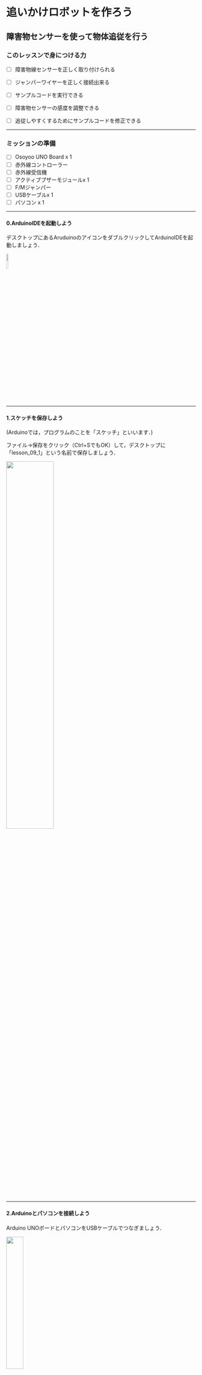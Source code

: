# 追いかけロボットを作ろう

## 障害物センサーを使って物体追従を行う

### このレッスンで身につける力

- [ ] 障害物線センサーを正しく取り付けられる
- [ ] ジャンパーワイヤーを正しく接続出来る
- [ ] サンプルコードを実行できる
- [ ] 障害物センサーの感度を調整できる
- [ ] 追従しやすくするためにサンプルコードを修正できる


---
### ミッションの準備
- [ ] Osoyoo UNO Board x 1
- [ ] 赤外線コントローラー
- [ ] 赤外線受信機
- [ ] アクティブブザーモジュールx 1
- [ ] F/Mジャンパー
- [ ] USBケーブルx 1
- [ ] パソコン x 1

---
#### 0.ArduinoIDEを起動しよう

デスクトップにあるAruduinoのアイコンをダブルクリックしてArduinoIDEを起動しましょう．

<img src="image/ArduinoIDE_icon.png" width="10%">


---
#### 1.スケッチを保存しよう

(Arduinoでは，プログラムのことを「スケッチ」といいます．)

ファイル→保存をクリック（Ctrl+SでもOK）して，デスクトップに「lesson_09_1」という名前で保存しましょう．

<img src="image/ArduinoIDE_save.png" width="50%">

---
#### 2.Arduinoとパソコンを接続しよう

Arduino UNOボードとパソコンをUSBケーブルでつなぎましょう．

<img src="image/Arduino_USBcable.png" width="30%">

【注意】USBを抜き差しするときは向きを確認して，ていねいにあつかうこと．

USBを差したら，ArduinoIDEでボードとシリアルポートを指定しましょう．　　

ツール→ボードをクリックして、Arduino/Genuino UNOをクリックしましょう。　　

次にツール→シリアルポートをクリックして，「COM～（Arduino UNO）」となっているものをクリックしましょう．（COM～の数字は毎回変わります．）

<img src="image/ArduinoIDE_port_setting.png" width="100%">


---
### ミッションチャレンジ

#### 障害物線センサーを正しく取り付けられる
銅ピラーのネジを外し、2個の赤外線回避モジュールを車に追加します。

下部カーシャーシの背面に、2個のM3プラスチックネジ、M3プラスチックピラー、

およびM3プラスチックナットを使用して当該センサーを取り付けます。

<img src="image/senser_setting.jpg" width="100%">


---
#### ジャンパーワイヤーを正しく接続出来る

次の接続図のように2個の障害回避モジュールを接続します 
<img src="image/wire_setting.jpg" width="100%">


銅ピラーにネジを固定して、上部シャーシと下部シャーシを接続します。
<img src="image/4stick_setting.jpg" width="100%">


---
#### サンプルコードを実行できる
スケッチに以下のコードをコピー＆ペーストして、スケッチを実行してみよう。

```C++
#define speedPinR 9          //PWM右ピン接続
#define RightDirectPin1  12  //右モーター方向ピン1
#define RightDirectPin2  11  //右モーター方向ピン2
#define speedPinL 6          //PWM右ピン接続
#define LeftDirectPin1  7    //左モーター方向ピン
#define LeftDirectPin2  8    //左モーター方向ピン


/*左からD 3、A 1-A 3、D 10に接続します*/
#define RightObstacleSensor 2  //右障害物センサーからD2
#define LeftObstacleSensor 3   //左障害物センサーからD3

#define SPEED   180 //モータ速度
void go_Advance(void)  //前進
{
  digitalWrite(RightDirectPin1, HIGH);
  digitalWrite(RightDirectPin2,LOW);
  digitalWrite(LeftDirectPin1,HIGH);
  digitalWrite(LeftDirectPin2,LOW);
    set_Motorspeed(SPEED,SPEED);
}
void back_Right(void)  //左折
{
  digitalWrite(RightDirectPin1, HIGH);
  digitalWrite(RightDirectPin2,LOW);
  digitalWrite(LeftDirectPin1,LOW);
  digitalWrite(LeftDirectPin2,HIGH);
    set_Motorspeed(SPEED,0);
}
void back_Left(void)  //右折
{
  digitalWrite(RightDirectPin1, LOW);
  digitalWrite(RightDirectPin2,HIGH);
  digitalWrite(LeftDirectPin1,HIGH);
  digitalWrite(LeftDirectPin2,LOW);
    set_Motorspeed(0,SPEED);
}
void go_Back(void)  //後進
{
  digitalWrite(RightDirectPin1, LOW);
  digitalWrite(RightDirectPin2,HIGH);
  digitalWrite(LeftDirectPin1,LOW);
  digitalWrite(LeftDirectPin2,HIGH);
    set_Motorspeed(SPEED,SPEED);
}
void stop_Stop()    //止まる
{
  digitalWrite(RightDirectPin1, LOW);
  digitalWrite(RightDirectPin2,LOW);
  digitalWrite(LeftDirectPin1,LOW);
  digitalWrite(LeftDirectPin2,LOW);
}
/*モーター速度を設定*/
void set_Motorspeed(int speed_L,int speed_R)
{
  analogWrite(speedPinL,speed_L); 
  analogWrite(speedPinR,speed_R);   
}

void setup()
{
 pinMode(speedPinL,OUTPUT); //左モーターPWMピン
 pinMode(speedPinR,OUTPUT); //右モーターPWMピン
 pinMode(RightDirectPin1,OUTPUT); //左モーター方向ピン1
 pinMode(RightDirectPin2,OUTPUT); //左モーター方向ピン2
 pinMode(LeftDirectPin1,OUTPUT);  //右モーター方向ピン1
 pinMode(LeftDirectPin2,OUTPUT);  //右モーター方向ピン2

  /*障害物センサ初期設定 */
 pinMode(RightObstacleSensor,INPUT); 
  pinMode(LeftObstacleSensor,INPUT); 
 Serial.begin(9600);
}

void auto_following(){
 int IRvalueLeft= digitalRead(RightObstacleSensor);
  int IRvalueRight=digitalRead(LeftObstacleSensor);
 if (IRvalueLeft==LOW && IRvalueRight==LOW)
 { 
  //両方のセンサーが障害物を検出しました。先に進みます。
      go_Back();  //Turn left
 }
 else  if (IRvalueLeft==HIGH && IRvalueRight==HIGH)
 {
     stop_Stop();   //ストップ
     set_Motorspeed(0,0);
    }
 else if (IRvalueLeft==LOW && IRvalueRight==HIGH)
 { 
  //左センサのみが障害物を検知
      back_Left();  //左折
 }
  else if (IRvalueLeft==HIGH && IRvalueRight==LOW)
 { 
   //右側センサのみが障害物を検知する
      back_Right();  //右折
  
 }
}

void loop(){
 
auto_following();
}
```

---
#### 障害物センサーの感度を調整できる
まずは車の電源を入れます。

赤外線障害物回避モジュールの約10cm前方に物を置くよ！
<img src="image/senser_adjustments1.png" width="100%">

次にモジュールのポテンショメーターを調整して物体または手を検出するようしよう！
<img src="image/senser_adjustments2.png" width="100%">

<img src="image/senser_adjustments3.png" width="100%">

<img src="image/senser_adjustments4.png" width="100%">

これらの調整ができたら赤外線障害物回避モジュールに箱を近づけてみよう！

そうすると箱にロボットが近づくよ！

片方のセンサーに箱を近づけると旋回して追従してくれるよ！

---
#### 追従しやすくするためにサンプルコードを修正できる

箱を追従しやすくするためにタイヤの回転速度を変更してみよう！

さっきロボットに書き込んだ長いサンプルコードの上あたりを
見てもらうと

```C++
#define speedPinR 9          //PWM右ピン接続
#define RightDirectPin1  12  //右モーター方向ピン1
#define RightDirectPin2  11  //右モーター方向ピン2
#define speedPinL 6          //PWM右ピン接続
#define LeftDirectPin1  7    //左モーター方向ピン
#define LeftDirectPin2  8    //左モーター方向ピン


/*左からD 3、A 1-A 3、D 10に接続します*/
#define RightObstacleSensor 2  //右障害物センサーからD2
#define LeftObstacleSensor 3   //左障害物センサーからD3

#define SPEED   180 //モータ速度
void go_Advance(void)  //前進
```
こんな感じで書いてあると思うんだがどこにタイヤの回転速度が書いてあるかわかったかな？

正解は
```C++
#define SPEED   180 //モータ速度
```
この部分だよ！

今は速度が180に設定されてるから別な数字に変えてみよう！



---
### まとめ

この処理でロボットが箱を追従することができる
```C++
void auto_following(){
 int IRvalueLeft= digitalRead(RightObstacleSensor);
  int IRvalueRight=digitalRead(LeftObstacleSensor);
 if (IRvalueLeft==LOW && IRvalueRight==LOW)
 { 
  //両方のセンサーが障害物を検出しました。先に進みます。
      go_Back();  //Turn left
 }
 else  if (IRvalueLeft==HIGH && IRvalueRight==HIGH)
 {
     stop_Stop();   //ストップ
     set_Motorspeed(0,0);
    }
 else if (IRvalueLeft==LOW && IRvalueRight==HIGH)
 { 
  //左センサのみが障害物を検知
      back_Left();  //左折
 }
  else if (IRvalueLeft==HIGH && IRvalueRight==LOW)
 { 
   //右側センサのみが障害物を検知する
      back_Right();  //右折
  
 }
}
```


モーター速度を調整できる
```C++
#define SPEED   180 //モータ速度
```



---
#### 出来たことをチェックしよう

- [ ] 障害物線センサーを正しく取り付けられる
- [ ] ジャンパーワイヤーを正しく接続出来る
- [ ] サンプルコードを実行できる
- [ ] 障害物センサーの感度を調整できる
- [ ] 追従しやすくするためにサンプルコードを修正できる